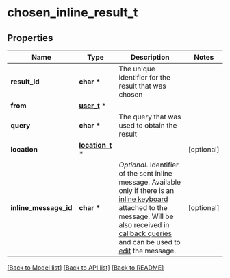 # chosen_inline_result_t

## Properties
Name | Type | Description | Notes
------------ | ------------- | ------------- | -------------
**result_id** | **char \*** | The unique identifier for the result that was chosen | 
**from** | [**user_t**](user.md) \* |  | 
**query** | **char \*** | The query that was used to obtain the result | 
**location** | [**location_t**](location.md) \* |  | [optional] 
**inline_message_id** | **char \*** | *Optional*. Identifier of the sent inline message. Available only if there is an [inline keyboard](https://core.telegram.org/bots/api/#inlinekeyboardmarkup) attached to the message. Will be also received in [callback queries](https://core.telegram.org/bots/api/#callbackquery) and can be used to [edit](https://core.telegram.org/bots/api/#updating-messages) the message. | [optional] 

[[Back to Model list]](../README.md#documentation-for-models) [[Back to API list]](../README.md#documentation-for-api-endpoints) [[Back to README]](../README.md)


